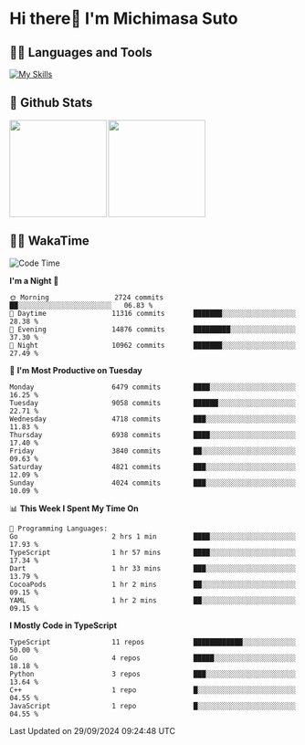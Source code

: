 # Hi there👋 I'm Michimasa Suto

## 🧑‍💻 Languages and Tools
[![My Skills](https://skillicons.dev/icons?i=ts,nextjs,react,vue,python,go,aws,docker,nodejs,redux,solidity,firebase,gcp,js,bootstrap,tailwind,materialui,html,css,wordpress,xd,figma,raspberrypi,arduino)](https://skillicons.dev)

<!--
**Suto-Michimasa/Suto-Michimasa** is a ✨ _special_ ✨ repository because its `README.md` (this file) appears on your GitHub profile.

Here are some ideas to get you started:

- 🔭 I’m currently working on ...
- 🌱 I’m currently learning ...
- 👯 I’m looking to collaborate on ...
- 🤔 I’m looking for help with ...
- 💬 Ask me about ...
- 📫 How to reach me: ...
- 😄 Pronouns: ...
- ⚡ Fun fact: ...
-->
## 💎 Github Stats

<div>
  <img height="170" align="left" src="https://github-readme-stats.vercel.app/api?username=Suto-michimasa&count_private=true&show_icons=true&theme=dark" />
  <img height="170" src="https://github-readme-stats.vercel.app/api/top-langs/?username=Suto-michimasa&langs_count=8&layout=compact&theme=dark" />
</div>

<!-- ## 🏆 GitHub Profile Trophy

<img width="800" src="https://github-profile-trophy.vercel.app/?username=Suto-michimasa&theme=onedark&no-frame=true"/>
 -->

## 🧑‍💻 WakaTime
<!--START_SECTION:waka-->
![Code Time](http://img.shields.io/badge/Code%20Time-245%20hrs%2022%20mins-blue)

**I'm a Night 🦉** 

```text
🌞 Morning                2724 commits        ██░░░░░░░░░░░░░░░░░░░░░░░   06.83 % 
🌆 Daytime                11316 commits       ███████░░░░░░░░░░░░░░░░░░   28.38 % 
🌃 Evening                14876 commits       █████████░░░░░░░░░░░░░░░░   37.30 % 
🌙 Night                  10962 commits       ███████░░░░░░░░░░░░░░░░░░   27.49 % 
```
📅 **I'm Most Productive on Tuesday** 

```text
Monday                   6479 commits        ████░░░░░░░░░░░░░░░░░░░░░   16.25 % 
Tuesday                  9058 commits        ██████░░░░░░░░░░░░░░░░░░░   22.71 % 
Wednesday                4718 commits        ███░░░░░░░░░░░░░░░░░░░░░░   11.83 % 
Thursday                 6938 commits        ████░░░░░░░░░░░░░░░░░░░░░   17.40 % 
Friday                   3840 commits        ██░░░░░░░░░░░░░░░░░░░░░░░   09.63 % 
Saturday                 4821 commits        ███░░░░░░░░░░░░░░░░░░░░░░   12.09 % 
Sunday                   4024 commits        ███░░░░░░░░░░░░░░░░░░░░░░   10.09 % 
```


📊 **This Week I Spent My Time On** 

```text
💬 Programming Languages: 
Go                       2 hrs 1 min         ████░░░░░░░░░░░░░░░░░░░░░   17.93 % 
TypeScript               1 hr 57 mins        ████░░░░░░░░░░░░░░░░░░░░░   17.34 % 
Dart                     1 hr 33 mins        ███░░░░░░░░░░░░░░░░░░░░░░   13.79 % 
CocoaPods                1 hr 2 mins         ██░░░░░░░░░░░░░░░░░░░░░░░   09.15 % 
YAML                     1 hr 2 mins         ██░░░░░░░░░░░░░░░░░░░░░░░   09.15 % 
```

**I Mostly Code in TypeScript** 

```text
TypeScript               11 repos            ████████████░░░░░░░░░░░░░   50.00 % 
Go                       4 repos             █████░░░░░░░░░░░░░░░░░░░░   18.18 % 
Python                   3 repos             ███░░░░░░░░░░░░░░░░░░░░░░   13.64 % 
C++                      1 repo              █░░░░░░░░░░░░░░░░░░░░░░░░   04.55 % 
JavaScript               1 repo              █░░░░░░░░░░░░░░░░░░░░░░░░   04.55 % 
```




 Last Updated on 29/09/2024 09:24:48 UTC
<!--END_SECTION:waka-->
